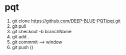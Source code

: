 # pqt

1) git clone https://github.com/DEEP-BLUE-PQT/pqt.git
2) git pull
3) git checkout -b branchName
4) git add .
4) git commmit --> window 
5) git push ()
